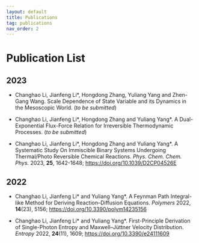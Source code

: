 ```yaml
---
layout: default
title: Publications
tag: publications
nav_order: 2
---
```

# Publication List

## 2023
- Changhao Li, Jianfeng Li*, Hongdong Zhang, Yuliang Yang and Zhen-Gang Wang. Scale Dependence of State Variable and its
Dynamics in the Mesoscopic World. (*to be submitted*)

- Changhao Li, Jianfeng Li*, Hongdong Zhang and Yuliang Yang*. A Dual-Exponential Flux-Force Relation for Irreversible Thermodynamic Processes. (*to be submitted*)

- Changhao Li, Jianfeng Li*, Hongdong Zhang and Yuliang Yang*. A Systematic Study On Immiscible Binary Systems Undergoing Thermal/Photo Reversible Chemical Reactions.  *Phys. Chem. Chem. Phys.* 2023, **25**, 1642-1648; https://doi.org/10.1039/D2CP04526E

## 2022

- Changhao Li, Jianfeng Li* and Yuliang Yang*. A Feynman Path Integral-like Method for Deriving Reaction–Diffusion Equations. *Polymers* 2022, **14**(23), 5156; https://doi.org/10.3390/polym14235156

- Changhao Li, Jianfeng Li* and Yuliang Yang*. First-Principle Derivation of Single-Photon Entropy and Maxwell–Jüttner Velocity Distribution. *Entropy* 2022, **24**(11), 1609; https://doi.org/10.3390/e24111609
